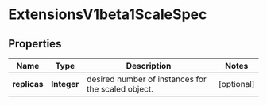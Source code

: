 

# ExtensionsV1beta1ScaleSpec

## Properties

Name | Type | Description | Notes
------------ | ------------- | ------------- | -------------
**replicas** | **Integer** | desired number of instances for the scaled object. |  [optional]



